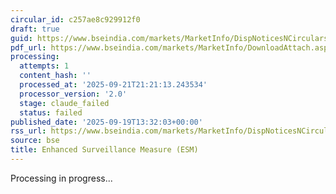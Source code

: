 ```yaml
---
circular_id: c257ae8c929912f0
draft: true
guid: https://www.bseindia.com/markets/MarketInfo/DispNoticesNCirculars.aspx?Noticeid={153502E1-D1D1-4911-8690-F8DBBD7D2DE7}&noticeno=20250919-32&dt=09/19/2025&icount=32&totcount=44&flag=0
pdf_url: https://www.bseindia.com/markets/MarketInfo/DownloadAttach.aspx?id=20250919-32&attachedId=5f12fe1e-04c9-413d-aeb5-ab9beba95894
processing:
  attempts: 1
  content_hash: ''
  processed_at: '2025-09-21T21:21:13.243534'
  processor_version: '2.0'
  stage: claude_failed
  status: failed
published_date: '2025-09-19T13:32:03+00:00'
rss_url: https://www.bseindia.com/markets/MarketInfo/DispNoticesNCirculars.aspx?Noticeid={153502E1-D1D1-4911-8690-F8DBBD7D2DE7}&noticeno=20250919-32&dt=09/19/2025&icount=32&totcount=44&flag=0
source: bse
title: Enhanced Surveillance Measure (ESM)
---
```


Processing in progress...